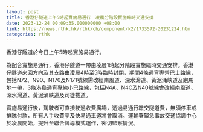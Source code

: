 ```yaml
---
layout: post
title: 香港仔隧道上午5時起實施易通行　凌晨分階段實施臨時交通安排
date: 2023-12-24 00:09:35.000000000 +08:00
link: https://news.rthk.hk/rthk/ch/component/k2/1733572-20231224.htm
categories: rthk
---
```


香港仔隧道於今日上午5時起實施易通行。

為配合實施易通行，香港仔隧道一帶由凌晨1時起分階段實施臨時交通安排。香港仔隧道來回方向及其支路由凌晨4時至5時臨時封閉，期間4條通宵專營巴士路線，包括N72、N90、N170及N171號線需改經南風道、深水灣道、黃泥涌峽道及跑馬地一帶，3條港島通宵專線小巴路線，包括N4A、N4C及N40號線會改經南風道、深水灣道、黃泥涌峽道及司徒拔道。 

實施易通行後，駕駛者可直接駛過收費廣場，透過易通行繳交隧道費，無須停車或排隊付款，所有人手收費亭及快易通車道將會取消。運輸署緊急事故交通協調中心於凌晨開始，提升至聯合督導模式運作，密切監察情況。

